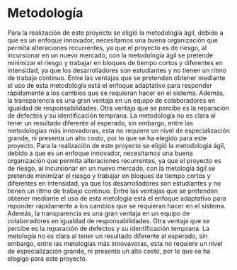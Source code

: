 # Metodología

Para la realización de este proyecto se eligió la metodología ágil, debido a que es un enfoque innovador, necesitamos una buena organización que permita alteraciones recurrentes, ya que el proyecto es de riesgo, al incursionar en un nuevo mercado, con la metodología ágil se pretende minimizar el riesgo y trabajar en bloques de tiempo cortos y diferentes en intensidad, ya que los desarrolladores son estudiantes y no tienen un ritmo de trabajo continuo.
Entre las ventajas que se pretenden obtener mediante el uso de esta metodología está el enfoque adaptativo para responder rápidamente a los cambios que se requieran hacer en el sistema. Además, la transparencia es una gran ventaja en un equipo de colaboradores en igualdad de responsabilidades. Otra ventaja que se percibe es la reparación de defectos y su identificación temprana.
La metodología no es clara al tener un resultado diferente al esperado, sin embargo, entre las metodologías más innovadoras, esta no requiere un nivel de especialización grande, ni presenta un alto costo, por lo que se ha elegido para este proyecto.
Para la realización de este proyecto se eligió la metodología ágil, debido a que es un enfoque innovador, necesitamos una buena organización que permita alteraciones recurrentes, ya que el proyecto es de riesgo, al incursionar en un nuevo mercado, con la metología ágil se pretende minimizar el riesgo y trabajar en bloques de tiempo cortos y diferentes en intensidad, ya que los desarrolladores son estudiantes y no tienen un ritmo de trabajo continuo.
Entre las ventajas que se pretenden obtener mediante el uso de esta metología está el enfoque adaptativo para reponder rápidamente a los cambios que se requieran hacer en el sistema. Además, la transparencia es una gran ventaja en un equipo de colaboradores en igualdad de responsabilidades. Otra ventaja que se percibe es la reparación de defectos y su identificación temprana.
La metología no es clara al tener un resultado diferente al esperado, sin embargo, entre las metologías más innovavoras, esta no requiere un nivel de especialización grande, ni presenta un alto costo, por lo que se ha elegigo para este proyecto.

